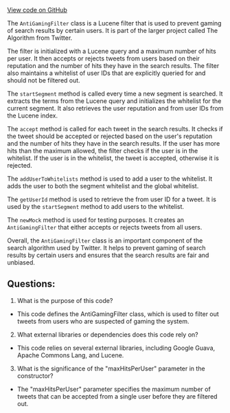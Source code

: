 [View code on GitHub](https://github.com/misbahsy/the-algorithm/src/java/com/twitter/search/earlybird/search/AntiGamingFilter.java)

The `AntiGamingFilter` class is a Lucene filter that is used to prevent gaming of search results by certain users. It is part of the larger project called The Algorithm from Twitter. 

The filter is initialized with a Lucene query and a maximum number of hits per user. It then accepts or rejects tweets from users based on their reputation and the number of hits they have in the search results. The filter also maintains a whitelist of user IDs that are explicitly queried for and should not be filtered out.

The `startSegment` method is called every time a new segment is searched. It extracts the terms from the Lucene query and initializes the whitelist for the current segment. It also retrieves the user reputation and from user IDs from the Lucene index.

The `accept` method is called for each tweet in the search results. It checks if the tweet should be accepted or rejected based on the user's reputation and the number of hits they have in the search results. If the user has more hits than the maximum allowed, the filter checks if the user is in the whitelist. If the user is in the whitelist, the tweet is accepted, otherwise it is rejected.

The `addUserToWhitelists` method is used to add a user to the whitelist. It adds the user to both the segment whitelist and the global whitelist.

The `getUserId` method is used to retrieve the from user ID for a tweet. It is used by the `startSegment` method to add users to the whitelist.

The `newMock` method is used for testing purposes. It creates an `AntiGamingFilter` that either accepts or rejects tweets from all users.

Overall, the `AntiGamingFilter` class is an important component of the search algorithm used by Twitter. It helps to prevent gaming of search results by certain users and ensures that the search results are fair and unbiased.
## Questions: 
 1. What is the purpose of this code?
- This code defines the AntiGamingFilter class, which is used to filter out tweets from users who are suspected of gaming the system.

2. What external libraries or dependencies does this code rely on?
- This code relies on several external libraries, including Google Guava, Apache Commons Lang, and Lucene.

3. What is the significance of the "maxHitsPerUser" parameter in the constructor?
- The "maxHitsPerUser" parameter specifies the maximum number of tweets that can be accepted from a single user before they are filtered out.
